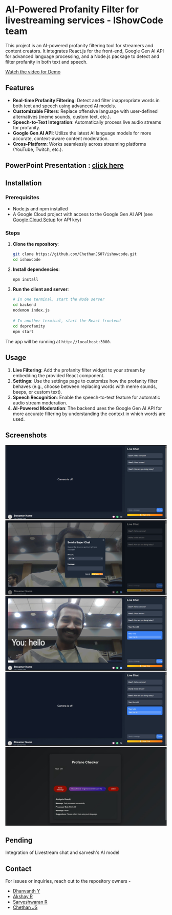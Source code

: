 # AI-Powered Profanity Filter for livestreaming services - IShowCode team
This project is an AI-powered profanity filtering tool for streamers and content creators. It integrates React.js for the front-end, Google Gen AI API for advanced language processing, and a Node.js package to detect and filter profanity in both text and speech.

[Watch the video for Demo](https://youtu.be/nYwUns4DAp0)


## Features
- **Real-time Profanity Filtering**: Detect and filter inappropriate words in both text and speech using advanced AI models.
- **Customizable Filters**: Replace offensive language with user-defined alternatives (meme sounds, custom text, etc.).
- **Speech-to-Text Integration**: Automatically process live audio streams for profanity.
- **Google Gen AI API**: Utilize the latest AI language models for more accurate, context-aware content moderation.
- **Cross-Platform**: Works seamlessly across streaming platforms (YouTube, Twitch, etc.).

## PowerPoint Presentation : [click here](https://docs.google.com/presentation/d/1LCWneoOKIv4CGGOQ7fJxQ4KPpKg8F8H8/edit#slide=id.p1)

## Installation

### Prerequisites

- Node.js and npm installed
- A Google Cloud project with access to the Google Gen AI API (see [Google Cloud Setup](https://cloud.google.com/gen-ai) for API key)

### Steps

1. **Clone the repository**:

    ```bash
    git clone https://github.com/ChethanJS07/ishowcode.git
    cd ishowcode
    ```

2. **Install dependencies**:

    ```bash
    npm install
    ```

3. **Run the client and server**:

    ```bash
    # In one terminal, start the Node server
    cd backend
    nodemon index.js

    # In another terminal, start the React frontend
    cd deprofanity
    npm start
    ```

The app will be running at `http://localhost:3000`.

## Usage

1. **Live Filtering**: Add the profanity filter widget to your stream by embedding the provided React component.
2. **Settings**: Use the settings page to customize how the profanity filter behaves (e.g., choose between replacing words with meme sounds, beeps, or custom text).
3. **Speech Recognition**: Enable the speech-to-text feature for automatic audio stream moderation.
4. **AI-Powered Moderation**: The backend uses the Google Gen AI API for more accurate filtering by understanding the context in which words are used.

## Screenshots
![Image Alt Text](ss5.png)
![Image Alt Text](ss1.png)
![Image Alt Text](ss2.png)
![Image Alt Text](ss3.jpg)
![Image Alt Text](ss4.jpg)

## Pending
Integration of Livestream chat and sarvesh's AI model

## Contact
For issues or inquiries, reach out to the repository owners - 
- [Dhanvanth Y](https://github.com/dhanvanth-dev)
- [Akshay R](https://github.com/Akshay-Coded)
- [Sarveshwaran R](https://github.com/SarveshwaranR05)
- [Chethan JS](https://github.com/ChethanJS07)




